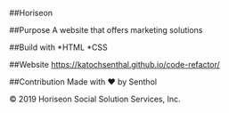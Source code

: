 ##Horiseon

##Purpose A website that offers marketing solutions

##Build with *HTML *CSS

##Website 
https://katochsenthal.github.io/code-refactor/

##Contribution Made with ❤️ by Senthol

© 2019 Horiseon Social Solution Services, Inc.

